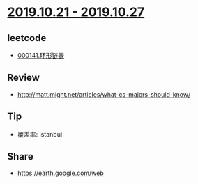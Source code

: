 # [2019.10.21 - 2019.10.27](https://github.com/vjudge/ARTS/blob/master/2019/第0028周.md)

## leetcode
* [000141.环形链表](https://github.com/vjudge/leetcode/tree/master/000001-000200/000141.环形链表)

## Review
* http://matt.might.net/articles/what-cs-majors-should-know/

## Tip
* 覆盖率: istanbul

## Share
* https://earth.google.com/web
